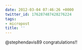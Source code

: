 ```yaml
---
date: 2012-03-04 07:46:26 +0000
twitter_id: 176287487428276224
tags:
- micropost
title: ''
---
```


@stephendavis89 congratulations!!
